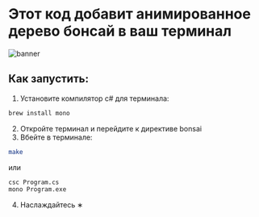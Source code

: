 # Этот код добавит анимированное дерево бонсай в ваш терминал
![banner](https://github.com/kutawhat/bonsai-ascii-animation/assets/64655969/4004f870-29d5-49cc-b882-8d596e262d8b)

## Как запустить:
1. Установите компилятор c# для терминала:
```zsh
brew install mono
```
2. Откройте терминал и перейдите к директиве bonsai
3. Вбейте в терминале:
```zsh
make
```
или
```zsh
csc Program.cs
mono Program.exe
```

4. Наслаждайтесь ∗

<!--```zsh
              		       ,.,
              		      MMMM_    ,..,
              		        "_ "__"MMMMM          ,...,,
              		 ,..., __." --"    ,.,     _-"MMMMMMM
              		MMMMMM"___ "_._   MMM"_."" _ """"""
              		 """""    "" , \_.   "_. ."       #
              		 #      ,,, _"__ \__./ ."      #
              		    #  MMMMM_"  "_    ./          #
              		 #      ''''      (    )
              		  _______________.-'____"---._
              		  \                          /
              		   \________________________/
              		     |_|                |_|
```-->
<!-- ![preview](https://github.com/kutawhat/bonsai-ascii-animation/assets/64655969/0cf99a2a-640e-4e23-8bc9-ad1067f451a0) -->
